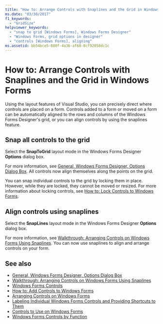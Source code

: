```yaml
---
title: "How to: Arrange Controls with Snaplines and the Grid in Windows Forms"
ms.date: "03/30/2017"
f1_keywords:
  - "GridSize"
helpviewer_keywords:
  - "snap to grid [Windows Forms], Windows Forms Designer"
  - "Windows Forms, grid options in designer"
  - "controls [Windows Forms], aligning"
ms.assetid: bb54bce5-880f-4a36-af68-8cf92058dc1c
---
```

# How to: Arrange Controls with Snaplines and the Grid in Windows Forms

Using the layout features of Visual Studio, you can precisely direct where controls are placed on a form. Controls added to a form or moved on a form can be automatically aligned to the rows and columns of the Windows Forms Designer's grid, or you can align controls by using the snaplines feature.

## Snap all controls to the grid

Select the **SnapToGrid** layout mode in the Windows Forms Designer **Options** dialog box.

For more information, see [General, Windows Forms Designer, Options Dialog Box](https://docs.microsoft.com/previous-versions/visualstudio/visual-studio-2010/5aazxs78(v=vs.100)). All controls now align themselves along the points on the grid.

You can snap individual controls to the grid by locking them in place. However, while they are locked, they cannot be moved or resized. For more information about locking controls, see [How to: Lock Controls to Windows Forms](how-to-lock-controls-to-windows-forms.md).

## Align controls using snaplines

Select the **SnapLines** layout mode in the Windows Forms Designer **Options** dialog box.

For more information, see [Walkthrough: Arranging Controls on Windows Forms Using Snaplines](walkthrough-arranging-controls-on-windows-forms-using-snaplines.md). You can now use snaplines to align and arrange controls on your form.

## See also

- [General, Windows Forms Designer, Options Dialog Box](https://docs.microsoft.com/previous-versions/visualstudio/visual-studio-2010/5aazxs78(v=vs.100))
- [Walkthrough: Arranging Controls on Windows Forms Using Snaplines](walkthrough-arranging-controls-on-windows-forms-using-snaplines.md)
- [Windows Forms Controls](index.md)
- [How to: Add Controls to Windows Forms](how-to-add-controls-to-windows-forms.md)
- [Arranging Controls on Windows Forms](arranging-controls-on-windows-forms.md)
- [Labeling Individual Windows Forms Controls and Providing Shortcuts to Them](labeling-individual-windows-forms-controls-and-providing-shortcuts-to-them.md)
- [Controls to Use on Windows Forms](controls-to-use-on-windows-forms.md)
- [Windows Forms Controls by Function](windows-forms-controls-by-function.md)
